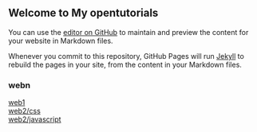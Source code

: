 ## Welcome to My opentutorials

You can use the [editor on GitHub](https://github.com/ohrak22/my-opentutorials/edit/master/index.md) to maintain and preview the content for your website in Markdown files.

Whenever you commit to this repository, GitHub Pages will run [Jekyll](https://jekyllrb.com/) to rebuild the pages in your site, from the content in your Markdown files.

### webn

[web1](https://ohrak22.github.io/my-opentutorials/webn/web1/)  
[web2/css](https://ohrak22.github.io/my-opentutorials/webn/web2/css)  
[web2/javascript](https://ohrak22.github.io/my-opentutorials/webn/web2/js)  


